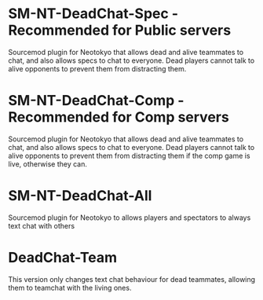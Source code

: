 # SM-NT-DeadChat-Spec - Recommended for Public servers
Sourcemod plugin for Neotokyo that allows dead and alive teammates to chat, and also allows specs to chat to everyone.
Dead players cannot talk to alive opponents to prevent them from distracting them.

# SM-NT-DeadChat-Comp - Recommended for Comp servers
Sourcemod plugin for Neotokyo that allows dead and alive teammates to chat, and also allows specs to chat to everyone.
Dead players cannot talk to alive opponents to prevent them from distracting them if the comp game is live, otherwise they can.

# SM-NT-DeadChat-All
Sourcemod plugin for Neotokyo to allows players and spectators to always text chat with others

# DeadChat-Team  
This version only changes text chat behaviour for dead teammates, allowing them to teamchat with the living ones.
